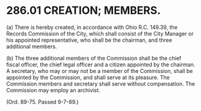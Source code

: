 286.01 CREATION; MEMBERS.
=========================

​(a) There is hereby created, in accordance with Ohio R.C. 149.39, the
Records Commission of the City, which shall consist of the City Manager
or his appointed representative, who shall be the chairman, and three
additional members.

​(b) The three additional members of the Commission shall be the chief
fiscal officer, the chief legal officer and a citizen appointed by the
chairman. A secretary, who may or may not be a member of the Commission,
shall be appointed by the Commission, and shall serve at its pleasure.
The Commission members and secretary shall serve without compensation.
The Commission may employ an archivist.

(Ord. 89-75. Passed 9-7-89.)
